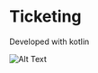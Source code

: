# Ticketing
Developed with kotlin

![Alt Text](https://github.com/hanene2030/Ticketing/record_screen.gif)
